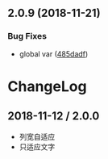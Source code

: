## 2.0.9 (2018-11-21)


### Bug Fixes

* global var ([485dadf](https://github.com/kuaizi-co/kz-table/commit/485dadf))



# ChangeLog

## 2018-11-12 / 2.0.0

* 列宽自适应
* 只适应文字